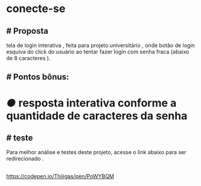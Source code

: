 # conecte-se

## # Proposta
tela de login interativa , feita para projeto universitário , onde botão de login esquiva do click do usuário ao tentar fazer login com senha fraca (abaixo de 8 caracteres ).

## # Pontos bônus:

# *●* resposta interativa conforme a quantidade de caracteres da senha

## # teste

Para melhor análise e  testes deste projeto, acesse o link abaixo para ser redirecionado .

##
https://codepen.io/Thiiigas/pen/PoWYBQM
